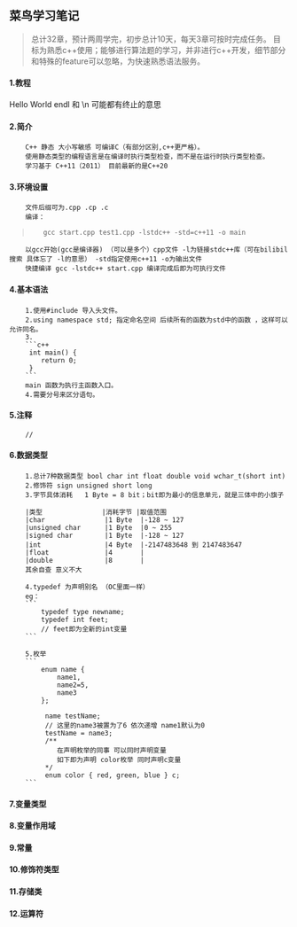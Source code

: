 ## 菜鸟学习笔记
> 总计32章，预计两周学完，初步总计10天，每天3章可按时完成任务。
> 目标为熟悉c++使用；能够进行算法题的学习，并非进行c++开发，细节部分和特殊的feature可以忽略，为快速熟悉语法服务。

#### 1.教程
Hello World
        endl 和 \n 可能都有终止的意思

#### 2.简介
        C++ 静态 大小写敏感 可编译C（有部分区别,c++更严格）。
        使用静态类型的编程语言是在编译时执行类型检查，而不是在运行时执行类型检查。
        学习基于 C++11（2011） 目前最新的是C++20

#### 3.环境设置
        文件后缀可为.cpp .cp .c
        编译：
>        gcc start.cpp test1.cpp -lstdc++ -std=c++11 -o main
        以gcc开始(gcc是编译器) （可以是多个）cpp文件 -l为链接stdc++库（可在bilibil搜索 具体忘了 -l的意思） -std指定使用c++11 -o为输出文件
        快捷编译 gcc -lstdc++ start.cpp 编译完成后即为可执行文件

#### 4.基本语法
        1.使用#include 导入头文件。
        2.using namespace std; 指定命名空间 后续所有的函数为std中的函数 ，这样可以允许同名。
        3. 
        ```c++
         int main() {
            return 0;
         } 
        ```
        main 函数为执行主函数入口。
        4.需要分号来区分语句。
#### 5.注释
        //

#### 6.数据类型
        1.总计7种数据类型 bool char int float double void wchar_t(short int)
        2.修饰符 sign unsigned short long
        3.字节具体消耗   1 Byte = 8 bit；bit即为最小的信息单元，就是三体中的小旗子
        
        |类型               |消耗字节 |取值范围
        |char               |1 Byte  |-128 ~ 127
        |unsigned char      |1 Byte  |0 ~ 255
        |signed char        |1 Byte  |-128 ~ 127
        |int                |4 Byte  |-2147483648 到 2147483647
        |float              |4       |
        |double             |8       |
        其余自查 意义不大
        
        4.typedef 为声明别名 （OC里面一样）
        eg：
        ```
            typedef type newname;
            typedef int feet;
            // feet即为全新的int变量
        ```

        5.枚举
        ```
            enum name {
                name1,
                name2=5,
                name3
            };

             name testName;
             // 这里的name3被置为了6 依次递增 name1默认为0
             testName = name3;
             /**
                在声明枚举的同事 可以同时声明变量
                如下即为声明 color枚举 同时声明c变量
             */
             enum color { red, green, blue } c;
        ```
        
    
#### 7.变量类型
#### 8.变量作用域
#### 9.常量
#### 10.修饰符类型
#### 11.存储类
#### 12.运算符